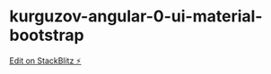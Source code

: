 # kurguzov-angular-0-ui-material-bootstrap

[Edit on StackBlitz ⚡️](https://stackblitz.com/edit/kurguzov-angular-0-ui-material-bootstrap)